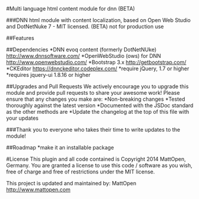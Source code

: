#Multi language html content module for dnn  (BETA)

###DNN html module with content localization, based on Open Web Studio and DotNetNuke 7 - MIT licensed. (BETA) not for production use 


##Features


##Dependencies
*DNN evoq content (formerly DotNetNUke) http://www.dnnsoftware.com/
*OpenWebStudio (ows) for DNN http://www.openwebstudio.com/
*Bootstrap 3.x http://getbootstrap.com/
*CKEditor https://dnnckeditor.codeplex.com/
*require jQuery, 1.7 or higher
*requires jquery-ui 1.8.16 or higher


##Upgrades and Pull Requests
We actively encourage you to upgrade this module and provide pull requests to share your awesome work! Please ensure that any changes you make are:
*Non-breaking changes
*Tested thoroughly against the latest version
*Documented with the JSDoc standard as the other methods are
*Update the changelog at the top of this file with your updates

###Thank you to everyone who takes their time to write updates to the module!


##Roadmap
*make it an installable package


#License
This plugin and all code contained is Copyright 2014 MattOpen, Germany. You are granted a license to use this code / software as you wish, free of charge and free of restrictions under the MIT license. 

This project is updated and maintained by:
MattOpen http://www.mattopen.com
